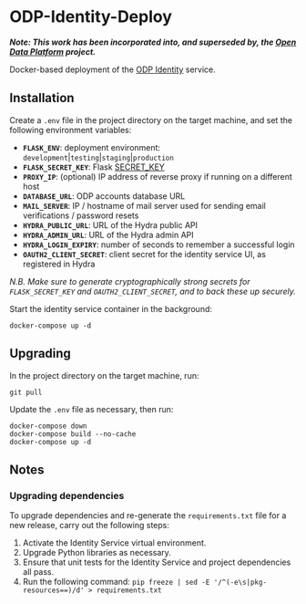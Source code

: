# ODP-Identity-Deploy

***Note: This work has been incorporated into, and superseded by, the [Open Data Platform](https://github.com/SAEONData/Open-Data-Platform) project.***

Docker-based deployment of the [ODP Identity](https://github.com/SAEONData/ODP-Identity) service.

## Installation

Create a `.env` file in the project directory on the target machine, and set the following environment variables:

- **`FLASK_ENV`**: deployment environment: `development`|`testing`|`staging`|`production`
- **`FLASK_SECRET_KEY`**: Flask [SECRET_KEY](https://flask.palletsprojects.com/en/1.1.x/config/#SECRET_KEY)
- **`PROXY_IP`**: (optional) IP address of reverse proxy if running on a different host
- **`DATABASE_URL`**: ODP accounts database URL
- **`MAIL_SERVER`**: IP / hostname of mail server used for sending email verifications / password resets
- **`HYDRA_PUBLIC_URL`**: URL of the Hydra public API
- **`HYDRA_ADMIN_URL`**: URL of the Hydra admin API
- **`HYDRA_LOGIN_EXPIRY`**: number of seconds to remember a successful login
- **`OAUTH2_CLIENT_SECRET`**: client secret for the identity service UI, as registered in Hydra

_N.B. Make sure to generate cryptographically strong secrets for `FLASK_SECRET_KEY` and `OAUTH2_CLIENT_SECRET`,
and to back these up securely._

Start the identity service container in the background:

    docker-compose up -d

## Upgrading

In the project directory on the target machine, run:

    git pull

Update the `.env` file as necessary, then run:

    docker-compose down
    docker-compose build --no-cache
    docker-compose up -d

## Notes

### Upgrading dependencies

To upgrade dependencies and re-generate the `requirements.txt` file for a new release,
carry out the following steps:

1. Activate the Identity Service virtual environment.
1. Upgrade Python libraries as necessary.
1. Ensure that unit tests for the Identity Service and project dependencies all pass.
1. Run the following command:
`pip freeze | sed -E '/^(-e\s|pkg-resources==)/d' > requirements.txt`
